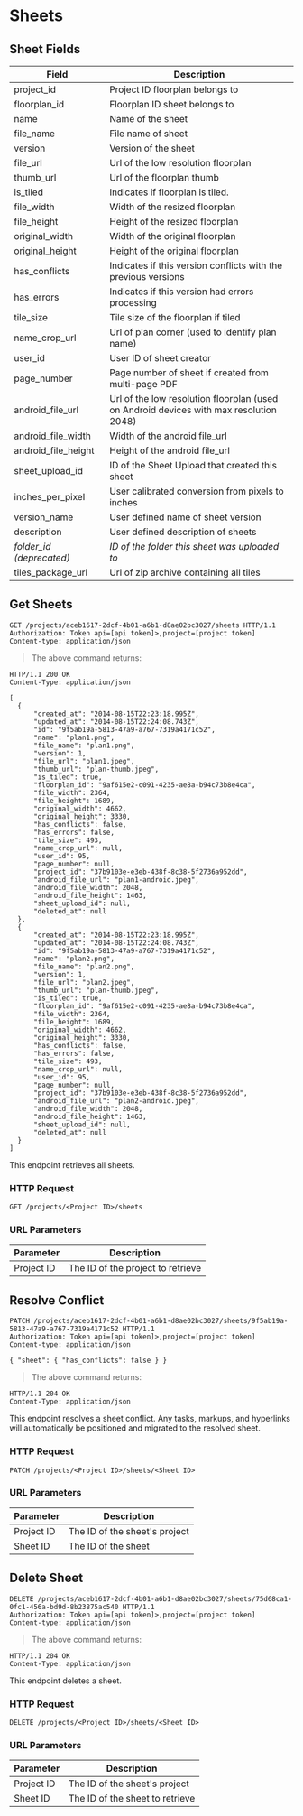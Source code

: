# Sheets

## Sheet Fields

Field | Description
--------- | -----------
project_id | Project ID floorplan belongs to
floorplan_id | Floorplan ID sheet belongs to
name | Name of the sheet
file_name | File name of sheet
version | Version of the sheet
file_url | Url of the low resolution floorplan
thumb_url | Url of the floorplan thumb
is_tiled | Indicates if floorplan is tiled.
file_width | Width of the resized floorplan
file_height | Height of the resized floorplan
original_width | Width of the original floorplan
original_height | Height of the original floorplan
has_conflicts | Indicates if this version conflicts with the previous versions
has_errors | Indicates if this version had errors processing
tile_size | Tile size of the floorplan if tiled
name_crop_url | Url of plan corner (used to identify plan name)
user_id | User ID of sheet creator
page_number | Page number of sheet if created from multi-page PDF
android_file_url | Url of the low resolution floorplan (used on Android devices with max resolution 2048)
android_file_width | Width of the android file_url
android_file_height | Height of the android file_url
sheet_upload_id | ID of the Sheet Upload that created this sheet
inches_per_pixel | User calibrated conversion from pixels to inches
version_name | User defined name of sheet version
description | User defined description of sheets
*folder_id (deprecated)* | *ID of the folder this sheet was uploaded to*
tiles_package_url | Url of zip archive containing all tiles

## Get Sheets

```http
GET /projects/aceb1617-2dcf-4b01-a6b1-d8ae02bc3027/sheets HTTP/1.1
Authorization: Token api=[api token]>,project=[project token]
Content-type: application/json
```

> The above command returns:

```http
HTTP/1.1 200 OK
Content-Type: application/json

[
  {
      "created_at": "2014-08-15T22:23:18.995Z",
      "updated_at": "2014-08-15T22:24:08.743Z",
      "id": "9f5ab19a-5813-47a9-a767-7319a4171c52",
      "name": "plan1.png",
      "file_name": "plan1.png",
      "version": 1,
      "file_url": "plan1.jpeg",
      "thumb_url": "plan-thumb.jpeg",
      "is_tiled": true,
      "floorplan_id": "9af615e2-c091-4235-ae8a-b94c73b8e4ca",
      "file_width": 2364,
      "file_height": 1689,
      "original_width": 4662,
      "original_height": 3330,
      "has_conflicts": false,
      "has_errors": false,
      "tile_size": 493,
      "name_crop_url": null,
      "user_id": 95,
      "page_number": null,
      "project_id": "37b9103e-e3eb-438f-8c38-5f2736a952dd",
      "android_file_url": "plan1-android.jpeg",
      "android_file_width": 2048,
      "android_file_height": 1463,
      "sheet_upload_id": null,
      "deleted_at": null
  },
  {
      "created_at": "2014-08-15T22:23:18.995Z",
      "updated_at": "2014-08-15T22:24:08.743Z",
      "id": "9f5ab19a-5813-47a9-a767-7319a4171c52",
      "name": "plan2.png",
      "file_name": "plan2.png",
      "version": 1,
      "file_url": "plan2.jpeg",
      "thumb_url": "plan-thumb.jpeg",
      "is_tiled": true,
      "floorplan_id": "9af615e2-c091-4235-ae8a-b94c73b8e4ca",
      "file_width": 2364,
      "file_height": 1689,
      "original_width": 4662,
      "original_height": 3330,
      "has_conflicts": false,
      "has_errors": false,
      "tile_size": 493,
      "name_crop_url": null,
      "user_id": 95,
      "page_number": null,
      "project_id": "37b9103e-e3eb-438f-8c38-5f2736a952dd",
      "android_file_url": "plan2-android.jpeg",
      "android_file_width": 2048,
      "android_file_height": 1463,
      "sheet_upload_id": null,
      "deleted_at": null
  }
]
```

This endpoint retrieves all sheets.

### HTTP Request

`GET /projects/<Project ID>/sheets`

### URL Parameters

Parameter | Description
--------- | -----------
Project ID | The ID of the project to retrieve

## Resolve Conflict

```http
PATCH /projects/aceb1617-2dcf-4b01-a6b1-d8ae02bc3027/sheets/9f5ab19a-5813-47a9-a767-7319a4171c52 HTTP/1.1
Authorization: Token api=[api token]>,project=[project token]
Content-type: application/json

{ "sheet": { "has_conflicts": false } }
```

> The above command returns:

```http
HTTP/1.1 204 OK
Content-Type: application/json

```

This endpoint resolves a sheet conflict. Any tasks, markups, and hyperlinks will automatically be positioned and migrated to the resolved sheet.

### HTTP Request

`PATCH /projects/<Project ID>/sheets/<Sheet ID>`

### URL Parameters

Parameter | Description
--------- | -----------
Project ID | The ID of the sheet's project
Sheet ID | The ID of the sheet

## Delete Sheet

```http
DELETE /projects/aceb1617-2dcf-4b01-a6b1-d8ae02bc3027/sheets/75d68ca1-0fc1-456a-bd9d-8b23875ac540 HTTP/1.1
Authorization: Token api=[api token]>,project=[project token]
Content-type: application/json
```

> The above command returns:

```http
HTTP/1.1 204 OK
Content-Type: application/json
```

This endpoint deletes a sheet.

### HTTP Request

`DELETE /projects/<Project ID>/sheets/<Sheet ID>`

### URL Parameters

Parameter | Description
--------- | -----------
Project ID | The ID of the sheet's project
Sheet ID | The ID of the sheet to retrieve